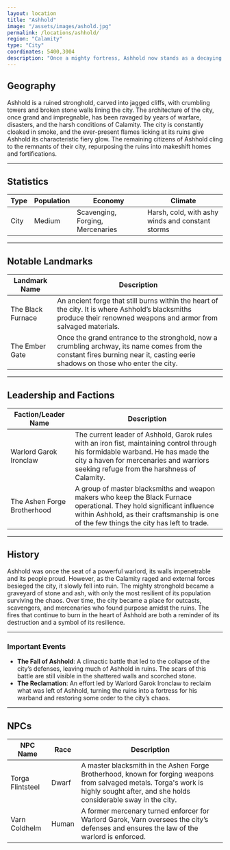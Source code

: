 ```yaml
---
layout: location
title: "Ashhold"
image: "/assets/images/ashold.jpg"
permalink: /locations/ashhold/
region: "Calamity"
type: "City"
coordinates: 5400,3004
description: "Once a mighty fortress, Ashhold now stands as a decaying monument to its lost glory. Fires burn within the crumbling ruins as the city fights to survive amidst the wreckage of its once-great walls."
---
```


## Geography

Ashhold is a ruined stronghold, carved into jagged cliffs, with crumbling towers and broken stone walls lining the city. The architecture of the city, once grand and impregnable, has been ravaged by years of warfare, disasters, and the harsh conditions of Calamity. The city is constantly cloaked in smoke, and the ever-present flames licking at its ruins give Ashhold its characteristic fiery glow. The remaining citizens of Ashhold cling to the remnants of their city, repurposing the ruins into makeshift homes and fortifications.

---

## Statistics

| Type               | Population | Economy                     | Climate                     |
|--------------------|------------|-----------------------------|-----------------------------|
| City   | Medium      | Scavenging, Forging, Mercenaries | Harsh, cold, with ashy winds and constant storms |

---

## Notable Landmarks

| Landmark Name          | Description                                                                                     |
|------------------------|-------------------------------------------------------------------------------------------------|
| The Black Furnace       | An ancient forge that still burns within the heart of the city. It is where Ashhold’s blacksmiths produce their renowned weapons and armor from salvaged materials. |
| The Ember Gate          | Once the grand entrance to the stronghold, now a crumbling archway, its name comes from the constant fires burning near it, casting eerie shadows on those who enter the city. |

---

## Leadership and Factions

| Faction/Leader Name       | Description                                                                                     |
|---------------------------|-------------------------------------------------------------------------------------------------|
| Warlord Garok Ironclaw     | The current leader of Ashhold, Garok rules with an iron fist, maintaining control through his formidable warband. He has made the city a haven for mercenaries and warriors seeking refuge from the harshness of Calamity. |
| The Ashen Forge Brotherhood | A group of master blacksmiths and weapon makers who keep the Black Furnace operational. They hold significant influence within Ashhold, as their craftsmanship is one of the few things the city has left to trade. |

---

## History

Ashhold was once the seat of a powerful warlord, its walls impenetrable and its people proud. However, as the Calamity raged and external forces besieged the city, it slowly fell into ruin. The mighty stronghold became a graveyard of stone and ash, with only the most resilient of its population surviving the chaos. Over time, the city became a place for outcasts, scavengers, and mercenaries who found purpose amidst the ruins. The fires that continue to burn in the heart of Ashhold are both a reminder of its destruction and a symbol of its resilience.

---

### Important Events

- **The Fall of Ashhold**: A climactic battle that led to the collapse of the city’s defenses, leaving much of Ashhold in ruins. The scars of this battle are still visible in the shattered walls and scorched stone.
- **The Reclamation**: An effort led by Warlord Garok Ironclaw to reclaim what was left of Ashhold, turning the ruins into a fortress for his warband and restoring some order to the city’s chaos.

---

## NPCs

| NPC Name                | Race     | Description                                           |
|-------------------------|----------|-------------------------------------------------------|
| Torga Flintsteel         | Dwarf    | A master blacksmith in the Ashen Forge Brotherhood, known for forging weapons from salvaged metals. Torga's work is highly sought after, and she holds considerable sway in the city. |
| Varn Coldhelm            | Human    | A former mercenary turned enforcer for Warlord Garok, Varn oversees the city’s defenses and ensures the law of the warlord is enforced. |
